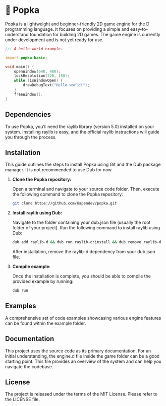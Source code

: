# 🍂 Popka

Popka is a lightweight and beginner-friendly 2D game engine for the D programming language.
It focuses on providing a simple and easy-to-understand foundation for building 2D games.
The game engine is currently under development and is not yet ready for use.

```d
/// A hello-world example.

import popka.basic;

void main() {
    openWindow(640, 480);
    lockResolution(320, 180);
    while (isWindowOpen) {
        drawDebugText("Hello world!");
    }
    freeWindow();
}
```

## Dependencies

To use Popka, you'll need the raylib library (version 5.0) installed on your system.
Installing raylib is easy, and the official raylib instructions will guide you through the process.

## Installation

This guide outlines the steps to install Popka using Git and the Dub package manager.
It is not recommended to use Dub for now.

1. **Clone the Popka repository:**

    Open a terminal and navigate to your source code folder.
    Then, execute the following command to clone the Popka repository:

    ```bash
    git clone https://github.com/Kapendev/popka.git
    ```

2. **Install raylib using Dub:**

    Navigate to the folder containing your dub.json file (usually the root folder of your project).
    Run the following command to install raylib using Dub:

    ```bash
    dub add raylib-d && dub run raylib-d:install && dub remove raylib-d
    ```

    After installation, remove the raylib-d dependency from your dub.json file.

3. **Compile example:**

    Once the installation is complete, you should be able to compile the provided example by running:

    ```bash
    dub run
    ```

## Examples

A comprehensive set of code examples showcasing various engine features can be found within the example folder.

## Documentation

This project uses the source code as its primary documentation.
For an initial understanding, the engine.d file inside the game folder can be a good starting point.
This file provides an overview of the system and can help you navigate the codebase.

## License

The project is released under the terms of the MIT License.
Please refer to the LICENSE file.
